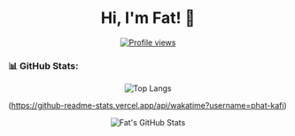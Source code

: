 <h1 align="center">Hi, I'm Fat! 👋</h1>

<p align="center">
  <a href="https://github.com/dante4rt"><img src="https://komarev.com/ghpvc/?username=phat-kafi&style=flat-square" alt="Profile views"/></a>
</p>

### 📊 GitHub Stats:

<p align="center">
  <img src="https://github-readme-stats.vercel.app/api/top-langs/?username=phat-kafi&theme=algolia&layout=compact" alt="Top Langs"/>
</p>

(https://github-readme-stats.vercel.app/api/wakatime?username=phat-kafi)

<p align="center">
  <img src="https://github-readme-stats.vercel.app/api?username=phat-kafi&show_icons=true&theme=algolia" alt="Fat's GitHub Stats"/>
</p>
